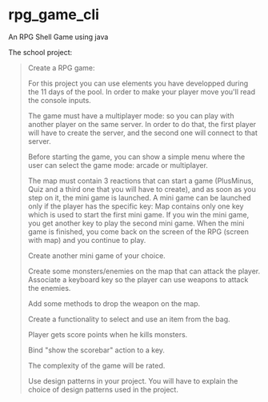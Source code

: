 # rpg_game_cli
An RPG Shell Game using java

The school project:

<blockquote>
  
Create a RPG game: 

For this project you can use elements you have developped during the 11 days of the pool. In order to make your player move you'll read the console inputs.

The game must have a multiplayer mode: so you can play with another player on the same server. In order to do that, the first player will have to create the server, and the second one will connect to that server.

Before starting the game, you can show a simple menu where the user can select the game mode: arcade or multiplayer.

The map must contain 3 reactions that can start a game (PlusMinus, Quiz and a third one that you will have to create), and as soon as you step on it, the mini game is launched. A mini game can be launched only if the player has the specific key:
Map contains only one key which is used to start the first mini game.
If you win the mini game, you get another key to play the second mini game. When the mini game is finished, you come back on the screen of the RPG (screen with map) and you continue to play.

Create another mini game of your choice.

Create some monsters/enemies on the map that can attack the player. Associate a keyboard key so the player can use weapons to attack the enemies.

Add some methods to drop the weapon on the map.

Create a functionality to select and use an item from the bag.

Player gets score points when he kills monsters.

Bind "show the scorebar" action to a key.

The complexity of the game will be rated.

Use design patterns in your project. You will have to explain the choice of design patterns used in the project.</blockquote>

